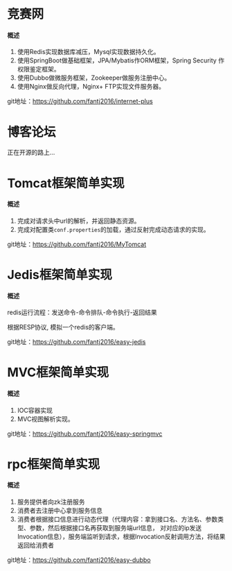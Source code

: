 #  竞赛网

####    概述
1. 使用Redis实现数据库减压，Mysql实现数据持久化。
2. 使用SpringBoot做基础框架，JPA/Mybatis作ORM框架，Spring Security 作权限鉴定框架。
3. 使用Dubbo做微服务框架，Zookeeper做服务注册中心。
4. 使用Nginx做反向代理，Nginx+ FTP实现文件服务器。

git地址：https://github.com/fantj2016/internet-plus


#  博客论坛
正在开源的路上...

#  Tomcat框架简单实现
####    概述
1. 完成对请求头中url的解析，并返回静态资源。
2. 完成对配置类`conf.properties`的加载，通过反射完成动态请求的实现。

git地址：https://github.com/fantj2016/MyTomcat

#  Jedis框架简单实现
####    概述
redis运行流程：发送命令-命令排队-命令执行-返回结果

根据RESP协议, 模拟一个redis的客户端。

git地址：https://github.com/fantj2016/easy-jedis

#  MVC框架简单实现
####    概述
1. IOC容器实现
2. MVC视图解析实现。

git地址：https://github.com/fantj2016/easy-springmvc

#  rpc框架简单实现
####    概述
1. 服务提供者向zk注册服务
2. 消费者去注册中心拿到服务信息
3. 消费者根据接口信息进行动态代理（代理内容：拿到接口名、方法名、参数类型、参数，然后根据接口名再获取到服务端url信息， 对对应的ip发送Invocation信息），服务端监听到请求，根据Invocation反射调用方法，将结果返回给消费者



git地址：https://github.com/fantj2016/easy-dubbo